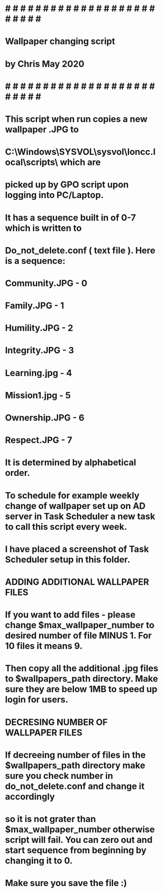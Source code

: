 # # # # # # # # # # # # # # # # # # # # # # # # # # # 
#                                                   # 
#           Wallpaper changing script                # 
#                                                   # 
#           by Chris May 2020                       # 
#                                                   # 
# # # # # # # # # # # # # # # # # # # # # # # # # # # 

# This script when run copies a new wallpaper .JPG to 
# C:\Windows\SYSVOL\sysvol\loncc.local\scripts\ which are
# picked up by GPO script upon logging into PC/Laptop.
# It has a sequence built in of 0-7 which is written to
#  Do_not_delete.conf ( text file ).  Here is a sequence:

# Community.JPG - 0
# Family.JPG - 1
# Humility.JPG - 2
# Integrity.JPG - 3
# Learning.jpg - 4
# Mission1.jpg - 5
# Ownership.JPG - 6 
# Respect.JPG - 7
# It is determined by alphabetical order. 
# To schedule for example weekly change of wallpaper set up on AD server in Task Scheduler a new task to call this script every week.
# I have placed a screenshot of Task Scheduler setup in this folder.


# ADDING ADDITIONAL WALLPAPER FILES

# If you want to add files - please change $max_wallpaper_number to desired number of file MINUS 1. For 10 files it means 9. 
# Then copy all the additional .jpg files to $wallpapers_path directory. Make sure they are below 1MB to speed up login for users.

#  DECRESING NUMBER OF WALLPAPER FILES

# If decreeing number of files in the $wallpapers_path directory make sure you check number in do_not_delete.conf and change it accordingly
# so it is not grater than $max_wallpaper_number otherwise script will fail. You can zero out and start sequence from beginning by changing it to 0. 
# Make sure you save the file :) 
